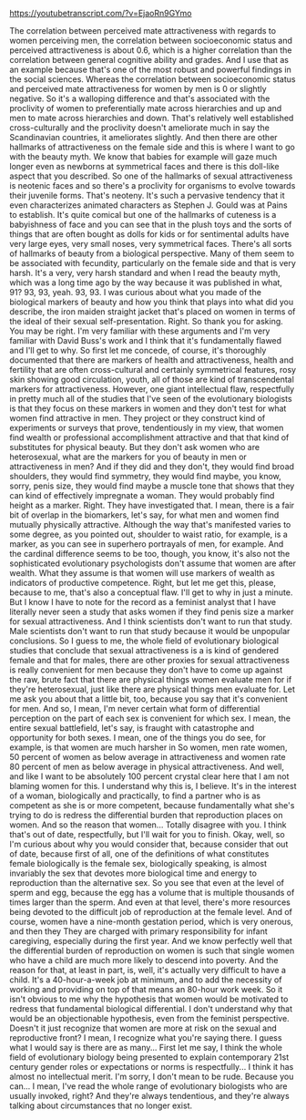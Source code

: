 https://youtubetranscript.com/?v=EjaoRn9GYmo

 The correlation between perceived mate attractiveness with regards to women perceiving men, the correlation between socioeconomic status and perceived attractiveness is about 0.6, which is a higher correlation than the correlation between general cognitive ability and grades. And I use that as an example because that's one of the most robust and powerful findings in the social sciences. Whereas the correlation between socioeconomic status and perceived mate attractiveness for women by men is 0 or slightly negative. So it's a walloping difference and that's associated with the proclivity of women to preferentially mate across hierarchies and up and men to mate across hierarchies and down. That's relatively well established cross-culturally and the proclivity doesn't ameliorate much in say the Scandinavian countries, it ameliorates slightly. And then there are other hallmarks of attractiveness on the female side and this is where I want to go with the beauty myth. We know that babies for example will gaze much longer even as newborns at symmetrical faces and there is this doll-like aspect that you described. So one of the hallmarks of sexual attractiveness is neotenic faces and so there's a proclivity for organisms to evolve towards their juvenile forms. That's neoteny. It's such a pervasive tendency that it even characterizes animated characters as Stephen J. Gould was at Pains to establish. It's quite comical but one of the hallmarks of cuteness is a babyishness of face and you can see that in the plush toys and the sorts of things that are often bought as dolls for kids or for sentimental adults have very large eyes, very small noses, very symmetrical faces. There's all sorts of hallmarks of beauty from a biological perspective. Many of them seem to be associated with fecundity, particularly on the female side and that is very harsh. It's a very, very harsh standard and when I read the beauty myth, which was a long time ago by the way because it was published in what, 91? 93, 93, yeah. 93, 93. I was curious about what you made of the biological markers of beauty and how you think that plays into what did you describe, the iron maiden straight jacket that's placed on women in terms of the ideal of their sexual self-presentation. Right. So thank you for asking. You may be right. I'm very familiar with these arguments and I'm very familiar with David Buss's work and I think that it's fundamentally flawed and I'll get to why. So first let me concede, of course, it's thoroughly documented that there are markers of health and attractiveness, health and fertility that are often cross-cultural and certainly symmetrical features, rosy skin showing good circulation, youth, all of those are kind of transcendental markers for attractiveness. However, one giant intellectual flaw, respectfully in pretty much all of the studies that I've seen of the evolutionary biologists is that they focus on these markers in women and they don't test for what women find attractive in men. They project or they construct kind of experiments or surveys that prove, tendentiously in my view, that women find wealth or professional accomplishment attractive and that that kind of substitutes for physical beauty. But they don't ask women who are heterosexual, what are the markers for you of beauty in men or attractiveness in men? And if they did and they don't, they would find broad shoulders, they would find symmetry, they would find maybe, you know, sorry, penis size, they would find maybe a muscle tone that shows that they can kind of effectively impregnate a woman. They would probably find height as a marker. Right. They have investigated that. I mean, there is a fair bit of overlap in the biomarkers, let's say, for what men and women find mutually physically attractive. Although the way that's manifested varies to some degree, as you pointed out, shoulder to waist ratio, for example, is a marker, as you can see in superhero portrayals of men, for example. And the cardinal difference seems to be too, though, you know, it's also not the sophisticated evolutionary psychologists don't assume that women are after wealth. What they assume is that women will use markers of wealth as indicators of productive competence. Right, but let me get this, please, because to me, that's also a conceptual flaw. I'll get to why in just a minute. But I know I have to note for the record as a feminist analyst that I have literally never seen a study that asks women if they find penis size a marker for sexual attractiveness. And I think scientists don't want to run that study. Male scientists don't want to run that study because it would be unpopular conclusions. So I guess to me, the whole field of evolutionary biological studies that conclude that sexual attractiveness is a is kind of gendered female and that for males, there are other proxies for sexual attractiveness is really convenient for men because they don't have to come up against the raw, brute fact that there are physical things women evaluate men for if they're heterosexual, just like there are physical things men evaluate for. Let me ask you about that a little bit, too, because you say that it's convenient for men. And so, I mean, I'm never certain what form of differential perception on the part of each sex is convenient for which sex. I mean, the entire sexual battlefield, let's say, is fraught with catastrophe and opportunity for both sexes. I mean, one of the things you do see, for example, is that women are much harsher in So women, men rate women, 50 percent of women as below average in attractiveness and women rate 80 percent of men as below average in physical attractiveness. And well, and like I want to be absolutely 100 percent crystal clear here that I am not blaming women for this. I understand why this is, I believe. It's in the interest of a woman, biologically and practically, to find a partner who is as competent as she is or more competent, because fundamentally what she's trying to do is redress the differential burden that reproduction places on women. And so the reason that women... Totally disagree with you. I think that's out of date, respectfully, but I'll wait for you to finish. Okay, well, so I'm curious about why you would consider that, because consider that out of date, because first of all, one of the definitions of what constitutes female biologically is the female sex, biologically speaking, is almost invariably the sex that devotes more biological time and energy to reproduction than the alternative sex. So you see that even at the level of sperm and egg, because the egg has a volume that is multiple thousands of times larger than the sperm. And even at that level, there's more resources being devoted to the difficult job of reproduction at the female level. And of course, women have a nine-month gestation period, which is very onerous, and then they They are charged with primary responsibility for infant caregiving, especially during the first year. And we know perfectly well that the differential burden of reproduction on women is such that single women who have a child are much more likely to descend into poverty. And the reason for that, at least in part, is, well, it's actually very difficult to have a child. It's a 40-hour-a-week job at minimum, and to add the necessity of working and providing on top of that means an 80-hour work week. So it isn't obvious to me why the hypothesis that women would be motivated to redress that fundamental biological differential. I don't understand why that would be an objectionable hypothesis, even from the feminist perspective. Doesn't it just recognize that women are more at risk on the sexual and reproductive front? I mean, I recognize what you're saying there. I guess what I would say is there are as many... First let me say, I think the whole field of evolutionary biology being presented to explain contemporary 21st century gender roles or expectations or norms is respectfully... I think it has almost no intellectual merit. I'm sorry, I don't mean to be rude. Because you can... I mean, I've read the whole range of evolutionary biologists who are usually invoked, right? And they're always tendentious, and they're always talking about circumstances that no longer exist.